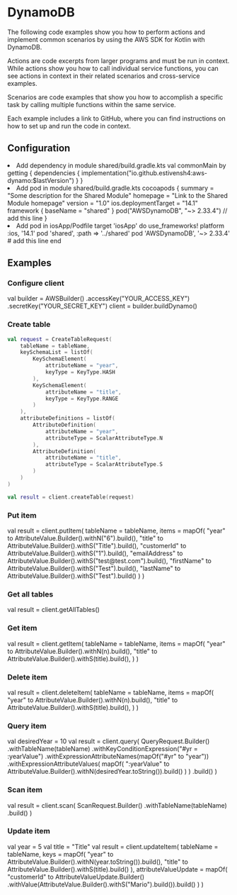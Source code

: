 # DynamoDB

<show-structure for="chapter,procedure" depth="4"/>

The following code examples show you how to perform actions and implement common scenarios by using the AWS SDK for Kotlin with DynamoDB.

Actions are code excerpts from larger programs and must be run in context. While actions show you how to call individual service functions, you can see actions in context in their related scenarios and cross-service examples.

Scenarios are code examples that show you how to accomplish a specific task by calling multiple functions within the same service.

Each example includes a link to GitHub, where you can find instructions on how to set up and run the code in context.

## Configuration

<list type="decimal">
<li>Add dependency in module shared/build.gradle.kts
<code-block lang="kotlin">
val commonMain by getting {
    dependencies {
      implementation("io.github.estivensh4:aws-dynamo:$lastVersion")
   }
}
</code-block>
</li>
<li>Add pod in module shared/build.gradle.kts
<code-block lang="kotlin">
cocoapods {
   summary = "Some description for the Shared Module"
   homepage = "Link to the Shared Module homepage"
   version = "1.0"
   ios.deploymentTarget = "14.1"
   framework {
      baseName = "shared"
   }
   pod("AWSDynamoDB", "~> 2.33.4") // add this line
}
</code-block>
</li>
<li>Add pod in iosApp/Podfile
<code-block>
target 'iosApp' do
  use_frameworks!
  platform :ios, '14.1'
  pod 'shared', :path => '../shared'
  pod 'AWSDynamoDB', '~> 2.33.4' # add this line
end
</code-block>
</li>
</list>

## Examples
### Configure client
<code-block lang="kotlin">
val builder = AWSBuilder()
            .accessKey("YOUR_ACCESS_KEY")
            .secretKey("YOUR_SECRET_KEY")
client = builder.buildDynamo()
</code-block>

### Create table
```Kotlin
val request = CreateTableRequest(
    tableName = tableName,
    keySchemaList = listOf(
        KeySchemaElement(
            attributeName = "year",
            keyType = KeyType.HASH
        ),  
        KeySchemaElement(
            attributeName = "title",
            keyType = KeyType.RANGE
        )
    ),
    attributeDefinitions = listOf(
        AttributeDefinition(
            attributeName = "year",
            attributeType = ScalarAttributeType.N
        ),
        AttributeDefinition(
            attributeName = "title",
            attributeType = ScalarAttributeType.S
        )
    )
)

val result = client.createTable(request)
```

### Put item
<code-block lang="kotlin">
val result = client.putItem(
    tableName = tableName,
    items = mapOf(
        "year" to AttributeValue.Builder().withN("6").build(),
        "title" to AttributeValue.Builder().withS("Title").build(),
        "customerId" to AttributeValue.Builder().withS("1").build(),
        "emailAddress" to AttributeValue.Builder().withS("test@test.com").build(),
        "firstName" to AttributeValue.Builder().withS("Test").build(),
        "lastName" to AttributeValue.Builder().withS("Test").build()
    )
)
</code-block>

### Get all tables
<code-block lang="kotlin">
val result = client.getAllTables()
</code-block>

### Get item
<code-block lang="kotlin">
val result = client.getItem(
    tableName = tableName,
    items = mapOf(
        "year" to AttributeValue.Builder().withN(n).build(),
        "title" to AttributeValue.Builder().withS(title).build(),
    )
)
</code-block>

### Delete item
<code-block lang="kotlin">
val result = client.deleteItem(
    tableName = tableName,
    items = mapOf(
        "year" to AttributeValue.Builder().withN(n).build(),
        "title" to AttributeValue.Builder().withS(title).build(),
    )
)
</code-block>

### Query item
<code-block lang="kotlin">
val desiredYear = 10
val result = client.query(
    QueryRequest.Builder()
        .withTableName(tableName)
        .withKeyConditionExpression("#yr = :yearValue")
        .withExpressionAttributeNames(mapOf("#yr" to "year"))
        .withExpressionAttributeValues(
            mapOf(
                ":yearValue" to AttributeValue.Builder().withN(desiredYear.toString()).build()
            )
        )
        .build()
)
</code-block>

### Scan item
<code-block lang="kotlin">
val result = client.scan(
    ScanRequest.Builder()
        .withTableName(tableName)
        .build()
)
</code-block>

### Update item
<code-block lang="kotlin">
val year = 5
val title = "Title"
val result = client.updateItem(
    tableName = tableName,
    keys = mapOf(
        "year" to AttributeValue.Builder().withN(year.toString()).build(),
        "title" to AttributeValue.Builder().withS(title).build()
    ),
    attributeValueUpdate = mapOf(
        "customerId" to AttributeValueUpdate.Builder()
            .withValue(AttributeValue.Builder().withS("Mario").build()).build()
    )
)
</code-block>
